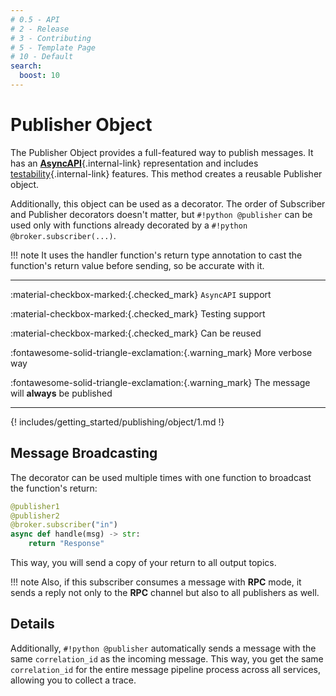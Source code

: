 ```yaml
---
# 0.5 - API
# 2 - Release
# 3 - Contributing
# 5 - Template Page
# 10 - Default
search:
  boost: 10
---
```


# Publisher Object

The Publisher Object provides a full-featured way to publish messages. It has an [**AsyncAPI**](../asyncapi/custom.md){.internal-link} representation and includes [testability](./test.md){.internal-link} features. This method creates a reusable Publisher object.

Additionally, this object can be used as a decorator. The order of Subscriber and Publisher decorators doesn't matter, but `#!python @publisher` can be used only with functions already decorated by a `#!python @broker.subscriber(...)`.

!!! note
    It uses the handler function's return type annotation to cast the function's return value before sending, so be accurate with it.

---

:material-checkbox-marked:{.checked_mark} ```AsyncAPI``` support  

:material-checkbox-marked:{.checked_mark} Testing support  

:material-checkbox-marked:{.checked_mark} Can be reused  

:fontawesome-solid-triangle-exclamation:{.warning_mark} More verbose way  

:fontawesome-solid-triangle-exclamation:{.warning_mark} The message will **always** be published  

---

{! includes/getting_started/publishing/object/1.md !}

## Message Broadcasting

The decorator can be used multiple times with one function to broadcast the function's return:

```python hl_lines="1-2"
@publisher1
@publisher2
@broker.subscriber("in")
async def handle(msg) -> str:
    return "Response"
```

This way, you will send a copy of your return to all output topics.

!!! note
    Also, if this subscriber consumes a message with **RPC** mode, it sends a reply not only to the **RPC** channel but also to all publishers as well.

## Details

Additionally, `#!python @publisher` automatically sends a message with the same `correlation_id` as the incoming message. This way, you get the same `correlation_id` for the entire message pipeline process across all services, allowing you to collect a trace.

